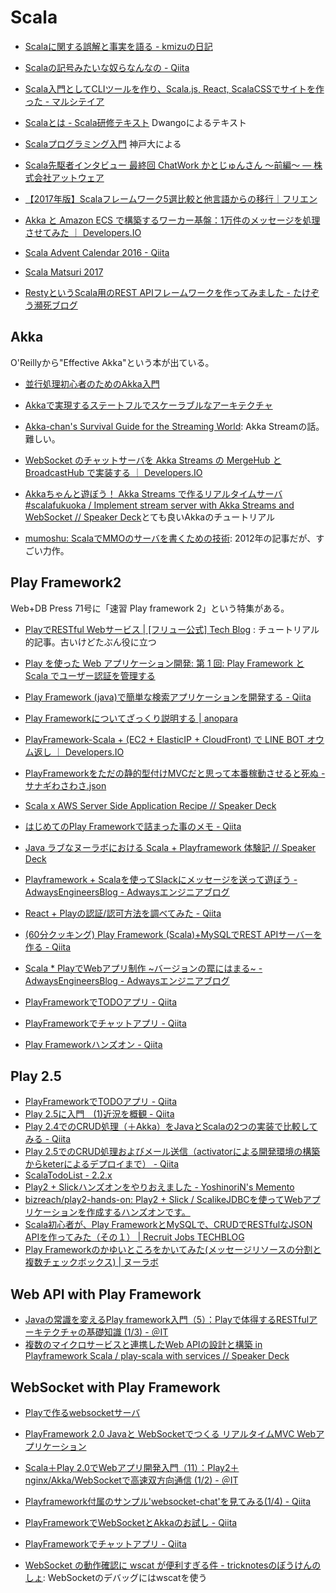 # Scala

* [Scalaに関する誤解と事実を語る - kmizuの日記](http://kmizu.hatenablog.com/entry/2017/05/06/160822)
* [Scalaの記号みたいな奴らなんなの - Qiita](http://qiita.com/harry0000/items/113b5ddbe64a2835a6e2)
* [Scala入門としてCLIツールを作り、Scala.js, React, ScalaCSSでサイトを作った - マルシテイア](http://amagitakayosi.hatenablog.com/entry/2017/04/07/170000)
* [Scalaとは - Scala研修テキスト](https://dwango.github.io/scala_text/introduction-to-scala.html) Dwangoによるテキスト
* [Scalaプログラミング入門](http://bach.istc.kobe-u.ac.jp/lect/ProLang/org/scala.html) 神戸大による
* [Scala先駆者インタビュー 最終回 ChatWork かとじゅんさん 〜前編〜 — 株式会社アットウェア](https://www.atware.co.jp/blog/2016/12/8/scala-vol8-j5ik2o-firstpart)
* [【2017年版】Scalaフレームワーク5選比較と他言語からの移行｜フリエン](https://furien.jp/columns/193/)
* [Akka と Amazon ECS で構築するワーカー基盤：1万件のメッセージを処理させてみた ｜ Developers.IO](http://dev.classmethod.jp/server-side/woker-on-akka-ecs/)
* [Scala Advent Calendar 2016 - Qiita](http://qiita.com/advent-calendar/2016/scala)
* [Scala Matsuri 2017](https://www.slideshare.net/yoshiyoshifujii/scala-matsuri-2017)

* [RestyというScala用のREST APIフレームワークを作ってみました - たけぞう瀕死ブログ](http://takezoe.hatenablog.com/entry/2016/11/28/095454)

## Akka

O'Reillyから"Effective Akka"という本が出ている。

* [並行処理初心者のためのAkka入門](https://www.slideshare.net/sifue/akka-39611889)
* [Akkaで実現するステートフルでスケーラブルなアーキテクチャ](https://www.slideshare.net/yugolf/akka-66885408)
* [Akka-chan's Survival Guide for the Streaming World](https://www.slideshare.net/ktoso/akkachans-survival-guide-for-the-streaming-world): Akka Streamの話。難しい。
* [WebSocket のチャットサーバを Akka Streams の MergeHub と BroadcastHub で実装する ｜ Developers.IO](http://dev.classmethod.jp/server-side/chatserver-play-websocket-akka-stream/)
* [Akkaちゃんと遊ぼう！ Akka Streams で作るリアルタイムサーバ #scalafukuoka / Implement stream server with Akka Streams and WebSocket // Speaker Deck](https://speakerdeck.com/wadayusuke/implement-stream-server-with-akka-streams-and-websocket)とても良いAkkaのチュートリアル

* [mumoshu: ScalaでMMOのサーバを書くための技術](http://mumoshu.blogspot.jp/2012/12/scalammo.html): 2012年の記事だが、すごい力作。

## Play Framework2

Web+DB Press 71号に「速習 Play framework 2」という特集がある。

* [PlayでRESTful Webサービス | [フリュー公式] Tech Blog](http://tech.furyu.jp/blog/?p=64) : チュートリアル的記事。古いけどたぶん役に立つ
* [Play を使った Web アプリケーション開発: 第 1 回: Play Framework と Scala でユーザー認証を管理する](https://www.ibm.com/developerworks/jp/web/library/wa-playful-web-dev-1-trs-bluemix/index.html)
* [Play Framework (java)で簡単な検索アプリケーションを開発する - Qiita](http://qiita.com/rubytomato@github/items/17aed34b6294b4f205ea)
* [Play Frameworkについてざっくり説明する | anopara](https://anopara.net/2015/01/29/play-framework%E3%81%AB%E3%81%A4%E3%81%84%E3%81%A6%E3%81%96%E3%81%A3%E3%81%8F%E3%82%8A%E8%AA%AC%E6%98%8E%E3%81%99%E3%82%8B/)

* [PlayFramework-Scala + (EC2 + ElasticIP + CloudFront) で LINE BOT オウム返し ｜ Developers.IO](http://dev.classmethod.jp/server-side/line-bot-scala-test/)
* [PlayFrameworkをただの静的型付けMVCだと思って本番稼動させると死ぬ - サナギわさわさ.json](http://kakakazuma.hatenablog.com/entry/2016/03/09/010232)

* [Scala x AWS Server Side Application Recipe // Speaker Deck](https://speakerdeck.com/wadayusuke/scala-x-aws-server-side-application-recipe)
* [はじめてのPlay Frameworkで詰まった事のメモ - Qiita](http://qiita.com/digdagdag/items/b1be18f1c0db3b8fa3af)
* [Java ラブなヌーラボにおける Scala + Playframework 体験記 // Speaker Deck](https://speakerdeck.com/nulabinc/java-rabunanuraboniokeru-scala-plus-playframework-ti-yan-ji)
* [Playframework + Scalaを使ってSlackにメッセージを送って遊ぼう - AdwaysEngineersBlog - Adwaysエンジニアブログ](http://blog.engineer.adways.net/entry/46509131)
* [React + Playの認証/認可方法を調べてみた - Qiita](http://qiita.com/ytanak/items/4d75c5012b20a9d55822)

* [(60分クッキング) Play Framework (Scala)+MySQLでREST APIサーバーを作る - Qiita](http://qiita.com/AKB428/items/bbb085a06c37bd84d0be)

* [Scala * PlayでWebアプリ制作 ~バージョンの罠にはまる~ - AdwaysEngineersBlog - Adwaysエンジニアブログ](http://blog.engineer.adways.net/entry/2017/02/03/160000)

* [PlayFrameworkでTODOアプリ - Qiita](http://qiita.com/hys-rabbit/items/0759201c8b584c958235)
* [PlayFrameworkでチャットアプリ - Qiita](http://qiita.com/hys-rabbit/items/32967e8a76b2c894ead1)
* [Play Frameworkハンズオン - Qiita](http://qiita.com/yuichi0301/items/ead86d0251b954f07935)

## Play 2.5

* [PlayFrameworkでTODOアプリ - Qiita](http://qiita.com/hys-rabbit/items/0759201c8b584c958235)
* [Play 2.5に入門　(1)近況を概観 - Qiita](http://qiita.com/kmry2045/items/25dc1aadf591e21fbbf2)
* [Play 2.4でのCRUD処理（＋Akka）をJavaとScalaの2つの実装で比較してみる - Qiita](http://qiita.com/erin/items/4bbdcfa27b766309bda4)
* [Play 2.5でのCRUD処理およびメール送信（activatorによる開発環境の構築からketerによるデプロイまで） - Qiita](http://qiita.com/erin/items/1a49e728b42473a9364f)
* [ScalaTodoList - 2.2.x](https://www.playframework.com/documentation/2.2.x/ScalaTodoList)
* [Play2 + Slickハンズオンをやりおえました - YoshinoriN's Memento](https://yoshinorin.net/2017/03/26/finish-play2-slick-hands-on/)
* [bizreach/play2-hands-on: Play2 + Slick / ScalikeJDBCを使ってWebアプリケーションを作成するハンズオンです。](https://github.com/bizreach/play2-hands-on)
* [Scala初心者が、Play FrameworkとMySQLで、CRUDでRESTfulなJSON APIを作ってみた（その１） | Recruit Jobs TECHBLOG](https://techblog.recruitjobs.net/development/crud-restful-json-api_on_play-framework_and_mysql_1)
* [Play Frameworkのかゆいところをかいてみた(メッセージリソースの分割と複数チェックボックス) | ヌーラボ](https://nulab-inc.com/ja/blog/typetalk/subtle-hack-play-framework/)

## Web API with Play Framework

* [Javaの常識を変えるPlay framework入門（5）：Playで体得するRESTfulアーキテクチャの基礎知識 (1/3) - ＠IT](http://www.atmarkit.co.jp/ait/articles/1306/20/news014.html)
* [複数のマイクロサービスと連携したWeb APIの設計と構築 in Playframework Scala / play-scala with services // Speaker Deck](https://speakerdeck.com/wadayusuke/play-scala-with-services)

## WebSocket with Play Framework

* [Playで作るwebsocketサーバ](https://www.slideshare.net/kamekoopa/playwebsocket)
* [PlayFramework 2.0 Javaと WebSocketでつくる リアルタイムMVC Webアプリケーション](https://www.slideshare.net/karadweb/playframework-20-java-websocket-mvc-web?next_slideshow=1)
* [Scala＋Play 2.0でWebアプリ開発入門（11）：Play2＋nginx/Akka/WebSocketで高速双方向通信 (1/2) - ＠IT](http://www.atmarkit.co.jp/ait/articles/1312/18/news031.html)
* [Playframework付属のサンプル'websocket-chat'を見てみる(1/4) - Qiita](http://qiita.com/yyyske/items/d9e3cf69f7a6f5fb732b)
* [PlayFrameworkでWebSocketとAkkaのお試し - Qiita](http://qiita.com/abey1192/items/1b0bc927eef6f427d1e3)
* [PlayFrameworkでチャットアプリ - Qiita](http://qiita.com/hys-rabbit/items/32967e8a76b2c894ead1#_reference-dfb445df90c3346c8591)

* [WebSocket の動作確認に wscat が便利すぎる件 - tricknotesのぼうけんのしょ](http://tricknotes.hateblo.jp/entry/20120227/p1): WebSocketのデバッグにはwscatを使う
